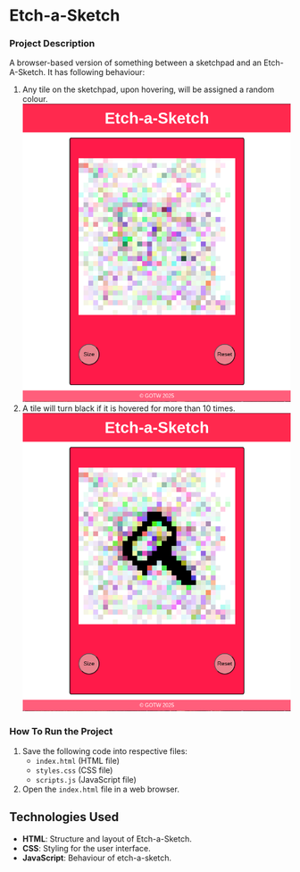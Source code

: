 # Etch-a-Sketch
### Project Description
A browser-based version of something between a sketchpad and an Etch-A-Sketch. It has following behaviour:
1. Any tile on the sketchpad, upon hovering, will be assigned a random colour.
![](https://github.com/G-O-T-W/etch-a-sketch/blob/main/img_01.png)
2. A tile will turn black if it is hovered for more than 10 times.
![](https://github.com/G-O-T-W/etch-a-sketch/blob/main/img_02.png)

### How To Run the Project
1. Save the following code into respective files:
   - `index.html` (HTML file)
   - `styles.css` (CSS file)
   - `scripts.js` (JavaScript file)
2. Open the `index.html` file in a web browser.

## Technologies Used
- **HTML**: Structure and layout of Etch-a-Sketch.
- **CSS**: Styling for the user interface.
- **JavaScript**: Behaviour of etch-a-sketch.

